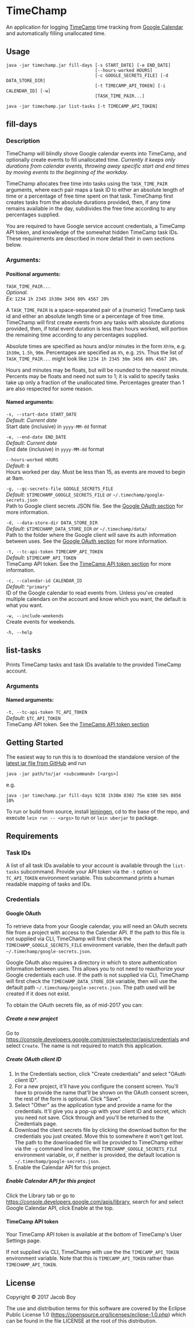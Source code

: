 # TimeChamp

An application for logging [TimeCamp](https://www.timecamp.com) time tracking
from [Google Calendar](https://calendar.google.com) and automatically
filling unallocated time.

## Usage

```shell
java -jar timechamp.jar fill-days [-s START_DATE] [-e END_DATE] 
                                  [--hours-worked HOURS]
                                  [-c GOOGLE_SECRETS_FILE] [-d DATA_STORE_DIR]
                                  [-t TIMECAMP_API_TOKEN] [-i CALENDAR_ID] [-w]
                                  [TASK_TIME_PAIR...]

java -jar timechamp.jar list-tasks [-t TIMECAMP_API_TOKEN]
```

## fill-days
### Description
TimeChamp will blindly shove Google calendar events into TimeCamp, and
optionally create events to fill unallocated time. *Currently it keeps only
durations from calendar events, throwing away specific start and end times by
moving events to the beginning of the workday.*

TimeChamp allocates free time into tasks using the `TASK_TIME_PAIR` arguments,
where each pair maps a task ID to either an absolute length of time or a
percentage of free time spent on that task. TimeChamp first creates tasks from
the absolute durations provided, then, if any time remains available in the day,
subdivides the free time according to any percentages supplied.

You are required to have Google service account credentials, a TimeCamp API
token, and knowledge of the somewhat hidden TimeCamp task IDs. These
requirements are described in more detail their in own sections below.

### Arguments:
#### Positional arguments:

`TASK_TIME_PAIR...`  
_Optional._  
_Ex:_ `1234 1h 2345 1h30m 3456 80% 4567 20%`

A `TASK_TIME_PAIR` is a space-separated pair of a (numeric) TimeCamp task id and
either an absolute length time or a percentage of free time. TimeChamp will
first create events from any tasks with absolute durations provided, then, if
total event duration is less than hours worked, will portion the remaining time
according to any percentages supplied.

Absolute times are specified as hours and/or minutes in the form `XhYm`,
e.g. `1h30m`, `1.5h`, `90m`. Percentages are specified as `X%`, e.g. `25%`. Thus
the list of `TASK_TIME_PAIR...` might look like
`1234 1h 2345 30m 3456 80% 4567 20%`.

Hours and minutes may be floats, but will be rounded to the nearest minute.
Percents may be floats and need not sum to 1; it is valid to specify tasks take
up only a fraction of the unallocated time.  Percentages greater than 1 are also
respected for some reason.

#### Named arguments:

`-s, --start-date START_DATE`  
_Default: Current date_  
Start date (inclusive) in `yyyy-MM-dd` format

`-e, --end-date END_DATE`  
_Default: Current date_  
End date (inclusive) in `yyyy-MM-dd` format

`--hours-worked HOURS`  
_Default:_ `8`  
Hours worked per day. Must be less than 15, as events are moved to begin at 9am.

`-g, --gc-secrets-file GOOGLE_SECRETS_FILE`  
_Default:_ `$TIMECHAMP_GOOGLE_SECRETS_FILE` _or_ `~/.timechamp/google-secrets.json`  
Path to Google client secrets JSON file. See the
[Google OAuth section](#google-oauth) for more information.

`-d, --data-store-dir DATA_STORE_DIR`  
_Default:_ `$TIMECHAMP_DATA_STORE_DIR` _or_ `~/.timechamp/data/`  
Path to the folder where the Google client will save its auth information
between uses. See the [Google OAuth section](#google-oauth) for more
information.

`-t, --tc-api-token TIMECAMP_API_TOKEN`  
_Default:_ `$TIMECAMP_API_TOKEN`  
TimeCamp API token. See the [TimeCamp API token section](#timecamp-api-token)
for more information.

`-c, --calendar-id CALENDAR_ID`  
_Default:_ `"primary"`  
ID of the Google calendar to read events from. Unless you've created multiple
calendars on the account and know which you want, the default is what you want.

`-w, --include-weekends`  
Create events for weekends.

`-h, --help`  

## list-tasks
Prints TimeCamp tasks and task IDs available to the provided TimeCamp account.

### Arguments
#### Named arguments:
`-t, --tc-api-token TC_API_TOKEN`  
_Default:_ `$TC_API_TOKEN`  
TimeCamp API token. See the [TimeCamp API token section](#timecamp-api-token)

## Getting Started

The easiest way to run this is to download the standalone version of the
[latest jar file from GitHub](https://github.com/jacobboy/timechamp/releases)
and run

``` shell
java -jar path/to/jar <subcommand> [<args>]
```
e.g.
``` shell
java -jar timechamp.jar fill-days 9238 1h30m 8302 75m 8380 50% 8856 10%
```
To run or build from source, install [leiningen](https://leiningen.org/), cd to
the base of the repo, and execute `lein run -- <args>` to run or `lein uberjar`
to package.

## Requirements
### Task IDs
A list of all task IDs available to your account is available through the
`list-tasks` subcommand. Provide your API token via the `-t` option or
`TC_API_TOKEN` environment variable.  This subcommand prints a human readable
mapping of tasks and IDs.

### Credentials

#### Google OAuth
To retrieve data from your Google calendar, you will need an OAuth secrets file
from a project with access to the Calendar API. If the path to this file is not
supplied via CLI, TimeChamp will first check the `TIMECHAMP_GOOGLE_SECRETS_FILE`
environment variable, then the default path `~/.timechamp/google-secrets.json`.

Google OAuth also requires a directory in which to store authentication
information between uses. This allows you to not need to reauthorize your Google
credentials each use. If the path is not supplied via CLI, TimeChamp will first
check the `TIMECHAMP_DATA_STORE_DIR` variable, then will use the default path
`~/.timechamp/google-secrets.json`. The path used will be created if it does not
exist.

To obtain the OAuth secrets file, as of mid-2017 you can:

##### Create a new project
Go to https://console.developers.google.com/projectselector/apis/credentials
and select `Create`. The name is not required to match this application.

##### Create OAuth client ID
1. In the Credentials section, click "Create credentials" and select "OAuth
   client ID".
2. For a new project, it'll have you configure the consent screen.  You'll have
   to provide the name that'll be shown on the OAuth consent screen, the rest of
   the form is optional. Click "Save".
3. Select "Other" as the application type and provide a name for the
   credentials. It'll give you a pop-up with your client ID and secret, which
   you need not save. Click through and you'll be returned to the Credentials
   page.
4. Download the client secrets file by clicking the download button for the
   credentials you just created. Move this to somewhere it won't get lost. The
   path to the downloaded file will be provided to TimeChamp either via the `-g`
   command line option, the `TIMECHAMP_GOOGLE_SECRETS_FILE` environment
   variable, or, if neither is provided, the default location is
   `~/.timechamp/google-secrets.json`.
5. Enable the Calendar API for this project.

##### Enable Calendar API for this project
Click the Library tab or go to
https://console.developers.google.com/apis/library, search for and select Google
Calendar API, click Enable at the top.


#### TimeCamp API token
Your TimeCamp API token is available at the bottom of TimeCamp's User Settings
page. 

If not supplied via CLI, TimeChamp with use the the `TIMECAMP_API_TOKEN`
environment variable. Note that this is `TIMECAMP_API_TOKEN` rather than
`TIMECHAMP_API_TOKEN`.


## License

Copyright © 2017 Jacob Boy

The use and distribution terms for this software are covered by the
Eclipse Public License 1.0
(https://opensource.org/licenses/eclipse-1.0.php) which can be found in
the file LICENSE at the root of this distribution.
